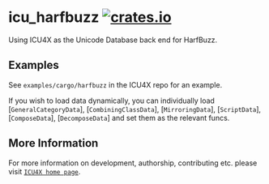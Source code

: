 # icu_harfbuzz [![crates.io](https://img.shields.io/crates/v/icu_harfbuzz)](https://crates.io/crates/icu_harfbuzz)

<!-- cargo-rdme start -->

Using ICU4X as the Unicode Database back end for HarfBuzz.

## Examples

See `examples/cargo/harfbuzz` in the ICU4X repo for an example.

If you wish to load data dynamically, you can individually load [`GeneralCategoryData`], [`CombiningClassData`],
[`MirroringData`], [`ScriptData`], [`ComposeData`], [`DecomposeData`] and set them as the relevant funcs.

<!-- cargo-rdme end -->

## More Information

For more information on development, authorship, contributing etc. please visit [`ICU4X home page`](https://github.com/unicode-org/icu4x).

